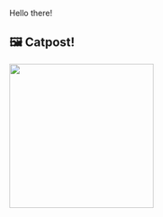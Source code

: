 Hello there!



## 🖼️ Catpost!

<sub>
    <img src="https://cdn2.thecatapi.com/images/9k3.jpg" height="256">
</sub>

